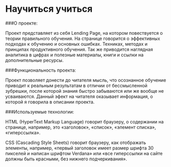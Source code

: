 # Научиться учиться 

###О проекте:

Проект представляет из себя Lending Page, на котором повествуется о теории правильного обучения. На странице говорится о эффективных подходах к обучению и основных ошибках. Техниках, методах и принципах продуктивного обучения. Так же приводится наглядная аналитика в цифрах и полезные материалы, книги и ссылки на дополнительные ресурсы.

###Функциональность проекта:

Проект позволяет донести до читателя мысль, что осознанное обучение приводит к реальным результатам в отличии от бессмысленной зубрешки, после которой знания быстро забываются или же вообще не усваиваются. Данный эфект на читателя оказывает информация, о которой я говорила в описании проекта.

###Используемые технологии:

HTML (HyperText Markup Language) говорит браузеру, о содержании на странице, например, это «заголовок», «список», «элемент списка», «гиперссылка».

CSS (Cascading Style Sheets) говорит браузеру, как отображать элементы, например, «первый заголовок имеет размер шрифта 30 пикселей и написан шрифтом Verdana» или «все гиперссылки на сайте должны быть красными, без нижнего подчеркивания».

